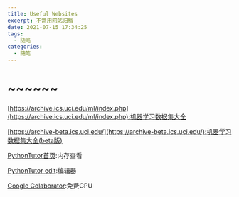 ```yaml
---
title: Useful Websites
excerpt: 不常用网站归档
date: 2021-07-15 17:34:25
tags:
  -	随笔
categories:
  -	随笔
---
```


# ~~~~~~

[https://archive.ics.uci.edu/ml/index.php](https://archive.ics.uci.edu/ml/index.php):机器学习数据集大全

[https://archive-beta.ics.uci.edu/](https://archive-beta.ics.uci.edu/):机器学习数据集大全(beta版)



[PythonTutor首页](http://pythontutor.com/index.html):内存查看

[PythonTutor edit](http://pythontutor.com/visualize.html#mode=edit):编辑器



[Google Colaborator](https://colab.research.google.com/):免费GPU

